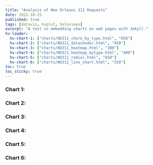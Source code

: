 ```yaml
---
title: "Analysis of New Orleans 311 Requests"
date: 2022-10-25
published: true
tags: [datavis, hvplot, holoviews]
excerpt: "A test in embedding charts on web pages with Jekyll."
hv-loader:
  hv-chart-1: ["charts/NO311_choro_by_type.html", "650"]
  hv-chart-2: ["charts/NO311_datashader.html", "450"]
  hv-chart-3: ["charts/NO311_heatmap.html", "300"]
  hv-chart-4: ["charts/NO311_heatmap_bytype.html", "400"]
  hv-chart-5: ["charts/NO311_radial.html", "650"]
  hv-chart-6: ["charts/NO311_line_chart.html", "550"]
toc: true
toc_sticky: true
---
```



### Chart 1:

<div id="hv-chart-1"></div>

### Chart 2:

<div id="hv-chart-2"></div>

### Chart 3:

<div id="hv-chart-3"></div>

### Chart 4:

<div id="hv-chart-4"></div>

### Chart 5:

<div id="hv-chart-5"></div>

### Chart 6:

<div id="hv-chart-6"></div>
